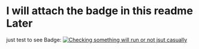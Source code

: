 # I will attach the badge in this readme Later

just test to see
Badge:       [![Checking something will run or not jsut casually](https://github.com/Basudev-Pokharel/testRepo/actions/workflows/main.yml/badge.svg?branch=main&event=push)](https://github.com/Basudev-Pokharel/testRepo/actions/workflows/main.yml)
